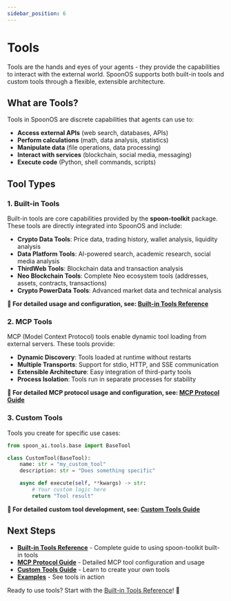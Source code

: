 ```yaml
---
sidebar_position: 6
---
```


# Tools

Tools are the hands and eyes of your agents - they provide the capabilities to interact with the external world. SpoonOS supports both built-in tools and custom tools through a flexible, extensible architecture.

## What are Tools?

Tools in SpoonOS are discrete capabilities that agents can use to:

- **Access external APIs** (web search, databases, APIs)
- **Perform calculations** (math, data analysis, statistics)
- **Manipulate data** (file operations, data processing)
- **Interact with services** (blockchain, social media, messaging)
- **Execute code** (Python, shell commands, scripts)

## Tool Types

### 1. Built-in Tools

Built-in tools are core capabilities provided by the **spoon-toolkit** package. These tools are directly integrated into SpoonOS and include:

- **Crypto Data Tools**: Price data, trading history, wallet analysis, liquidity analysis
- **Data Platform Tools**: AI-powered search, academic research, social media analysis
- **ThirdWeb Tools**: Blockchain data and transaction analysis
- **Neo Blockchain Tools**: Complete Neo ecosystem tools (addresses, assets, contracts, transactions)
- **Crypto PowerData Tools**: Advanced market data and technical analysis

**📖 For detailed usage and configuration, see: [Built-in Tools Reference](./builtin-tools)**

### 2. MCP Tools

MCP (Model Context Protocol) tools enable dynamic tool loading from external servers. These tools provide:

- **Dynamic Discovery**: Tools loaded at runtime without restarts
- **Multiple Transports**: Support for stdio, HTTP, and SSE communication
- **Extensible Architecture**: Easy integration of third-party tools
- **Process Isolation**: Tools run in separate processes for stability

**📖 For detailed MCP protocol usage and configuration, see: [MCP Protocol Guide](./mcp-protocol)**

### 3. Custom Tools

Tools you create for specific use cases:

```python
from spoon_ai.tools.base import BaseTool

class CustomTool(BaseTool):
    name: str = "my_custom_tool"
    description: str = "Does something specific"

    async def execute(self, **kwargs) -> str:
        # Your custom logic here
        return "Tool result"
```

**📖 For detailed custom tool development, see: [Custom Tools Guide](./custom-tools)**

## Next Steps

- **[Built-in Tools Reference](./builtin-tools)** - Complete guide to using spoon-toolkit built-in tools
- **[MCP Protocol Guide](./mcp-protocol)** - Detailed MCP tool configuration and usage
- **[Custom Tools Guide](./custom-tools)** - Learn to create your own tools
- **[Examples](./examples/custom-tools)** - See tools in action

Ready to use tools? Start with the [Built-in Tools Reference](./builtin-tools)! 🔧
